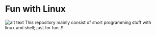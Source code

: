 # Fun with Linux

![alt text](https://i.stack.imgur.com/m1rI9.png "Linux") This repository mainly consist of short programming stuff with linux and shell; just for fun..!!

